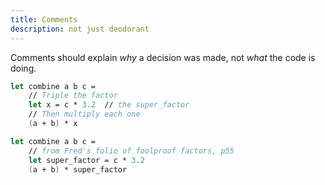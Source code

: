 ```yaml
---
title: Comments
description: not just deodorant
---
```


Comments should explain _why_ a decision was made, not _what_ the code is doing.

```fsharp
let combine a b c =
    // Triple the factor
    let x = c * 3.2  // the super_factor
    // Then multiply each one
    (a + b) * x
```

```fsharp
let combine a b c =
    // from Fred's folio of foolproof factors, p55
    let super_factor = c * 3.2
    (a + b) * super_factor

```
